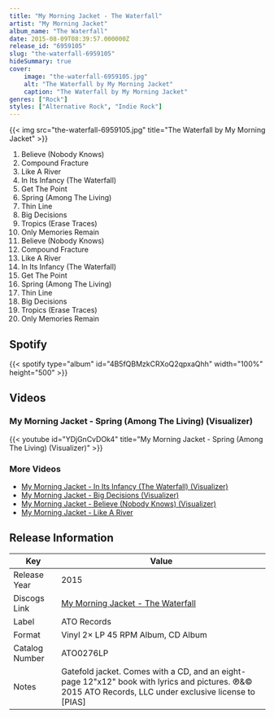```yaml
---
title: "My Morning Jacket - The Waterfall"
artist: "My Morning Jacket"
album_name: "The Waterfall"
date: 2015-08-09T08:39:57.000000Z
release_id: "6959105"
slug: "the-waterfall-6959105"
hideSummary: true
cover:
    image: "the-waterfall-6959105.jpg"
    alt: "The Waterfall by My Morning Jacket"
    caption: "The Waterfall by My Morning Jacket"
genres: ["Rock"]
styles: ["Alternative Rock", "Indie Rock"]
---
```


{{< img src="the-waterfall-6959105.jpg" title="The Waterfall by My Morning Jacket" >}}

<!-- section break -->

1. Believe (Nobody Knows)
2. Compound Fracture
3. Like A River
4. In Its Infancy (The Waterfall)
5. Get The Point
6. Spring (Among The Living)
7. Thin Line
8. Big Decisions
9. Tropics (Erase Traces)
10. Only Memories Remain
11. Believe (Nobody Knows)
12. Compound Fracture
13. Like A River
14. In Its Infancy (The Waterfall)
15. Get The Point
16. Spring (Among The Living)
17. Thin Line
18. Big Decisions
19. Tropics (Erase Traces)
20. Only Memories Remain

<!-- section break -->


## Spotify
{{< spotify type="album" id="4B5fQBMzkCRXoQ2qpxaQhh" width="100%" height="500" >}}



## Videos
### My Morning Jacket - Spring (Among The Living) (Visualizer)
{{< youtube id="YDjGnCvDOk4" title="My Morning Jacket - Spring (Among The Living) (Visualizer)" >}}<br>

### More Videos

- [My Morning Jacket - In Its Infancy (The Waterfall) (Visualizer)](https://www.youtube.com/watch?v=oT7xCWDQkXU)
- [My Morning Jacket - Big Decisions (Visualizer)](https://www.youtube.com/watch?v=gE3DgcECSn8)
- [My Morning Jacket - Believe (Nobody Knows) (Visualizer)](https://www.youtube.com/watch?v=_K7RsttseGI)
- [My Morning Jacket - Like A River](https://www.youtube.com/watch?v=IZHNZaWIPis)


## Release Information
|  Key           | Value                                                |
| ---------------| ---------------------------------------------------- |
| Release Year   | 2015                                   |
| Discogs Link   | [My Morning Jacket - The Waterfall](https://www.discogs.com/release/6959105-My-Morning-Jacket-The-Waterfall) |
| Label          | ATO Records |
| Format         | Vinyl 2× LP 45 RPM Album, CD Album |
| Catalog Number | ATO0276LP |
| Notes | Gatefold jacket. Comes with a CD, and an eight-page 12"x12" book with lyrics and pictures.  ℗&© 2015 ATO Records, LLC under exclusive license to [PIAS] |
